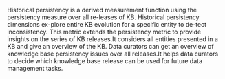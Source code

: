 Historical  persistency  is  a  derived  measurement function  using  the  persistency  measure  over  all  re-leases  of  KB.  Historical  persistency  dimensions  ex-plore entire KB evolution for a specific entity to de-tect inconsistency. This metric extends the persistency metric to provide insights on the series of KB releases.It considers all entities presented in a KB and give an overview of the KB. Data curators can get an overview of knowledge base persistency issues over all releases.It helps data curators to decide which knowledge base release can be used for future data management tasks.
